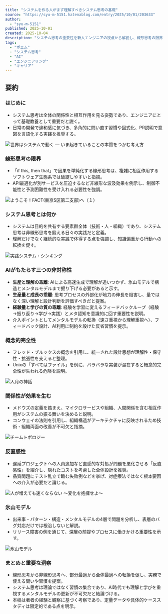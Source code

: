 ```yaml
---
title: "システムを作る人がまず理解すべきシステム思考の基礎"
source: "https://syu-m-5151.hatenablog.com/entry/2025/10/01/203633"
author:
  - "syu-m-5151"
published: 2025-10-01
created: 2025-10-04
description: "システム思考の重要性を新人エンジニアの視点から解説し、線形思考の限界やAI時代の非対称性、概念的完全性、氷山モデルなどを通じて持続可能な開発のための視点と介入ポイントを示す。"
tags:
  - "ポエム"
  - "システム思考"
  - "AI"
  - "エンジニアリング"
  - "キャリア"
---
```


## 要約

### はじめに

- システム思考は全体の関係性と相互作用を見る姿勢であり、エンジニアにとって基礎教養として重要だと説く。
- 日常の開発で違和感に気づき、多角的に問い直す習慣や図式化、PR説明で意図を言語化する実践を推奨する。

![世界はシステムで動く ― いま起きていることの本質をつかむ考え方](https://m.media-amazon.com/images/I/51j6L8k3wnL._SL500_.jpg)

### 線形思考の限界

- 「if this, then that」で因果を単純化する線形思考は、複雑に相互作用するソフトウェア生態系では破綻しやすいと指摘。
- API最適化が別サービスを圧迫するなど非線形な波及効果を例示し、制御不能性と予測困難性を受け入れる必要性を強調。

![ようこそ！FACT(東京S区第二支部)へ（１）](https://m.media-amazon.com/images/I/51Yo4If5clL._SL500_.jpg)

### システム思考とは何か

- システムは目的を共有する要素群全体（技術・人・組織）であり、システム思考は非線形思考を鍛える日々の実践だと定義。
- 理解だけでなく継続的な実践で体得する点を強調し、知識偏重から行動への転換を促す。

![実践システム・シンキング](https://m.media-amazon.com/images/I/41t4cuxbEIL._SL500_.jpg)

### AIがもたらす三つの非対称性

- **生産と理解の乖離**: AIによる高速生成で理解が追いつかず、氷山モデルで構造とメンタルモデルまで掘り下げる必要があると示す。
- **生産量と成長の乖離**: 思考プロセスの外部化が地力の伸長を阻害し、量ではなく深い理解と設計判断を評価すべきだと提案。
- **経験量と学びの質の乖離**: 経験を学習に変えるフィードバックループ（経験→振り返り→学び→実践）とメタ認知を意識的に回す重要性を説明。
- 介入ポイントとしてメンタルモデルの転換（速さ重視から理解重視へ）、フィードバック設計、AI利用に制約を設けた反省習慣を提示。

### 概念的完全性

- フレッド・ブルックスの概念を引用し、統一された設計思想が理解性・保守性・拡張性を支えると整理。
- Unixの「すべてはファイル」を例に、バラバラな実装が混在すると概念的完全性が失われる危険を説明。

![人月の神話](https://m.media-amazon.com/images/I/51Qt7CEQh2S._SL500_.jpg)

### 関係性が効果を生む

- メドウズの定義を踏まえ、マイクロサービスや組織、人間関係を含む相互作用がシステムの振る舞いを決めると説明。
- コンウェイの法則を引用し、組織構造がアーキテクチャに反映されるため技術・組織両面の改善が不可欠と指摘。

![チームトポロジー](https://m.media-amazon.com/images/I/51JxJVl5YXL._SL500_.jpg)

### 反直感性

- 遅延プロジェクトへの人員追加など直感的な対処が問題を悪化させる「反直感性」を紹介し、隠れたコストを考慮した全体設計を推奨。
- 品質問題にテスト乱立で臨む失敗例などを挙げ、対症療法ではなく根本要因への介入が必要だと論じる。

![人が増えても速くならない ～変化を抱擁せよ～](https://m.media-amazon.com/images/I/418cIfbD1oL._SL500_.jpg)

### 氷山モデル

- 出来事・パターン・構造・メンタルモデルの4層で問題を分析し、表層のバグ対応だけでは根治しないと解説。
- リリース障害の例を通じて、深層の前提やプロセスに働きかける重要性を示す。

![氷山モデル](https://cdn-ak.f.st-hatena.com/images/fotolife/s/syu-m-5151/20251001/20251001190652.png)

### まとめと重要な洞察

- 線形思考から非線形思考へ、部分最適から全体最適への転換を促し、実務で使える問いや習慣を提案。
- システム思考は理論ではなく習慣の集合であり、AI時代でも理解と学びを重視するメンタルモデルの更新が不可欠だと結論づける。
- 本稿は著者の経験と観察に基づく考察であり、定量データや具体的ケーススタディは限定的である点を明示。
